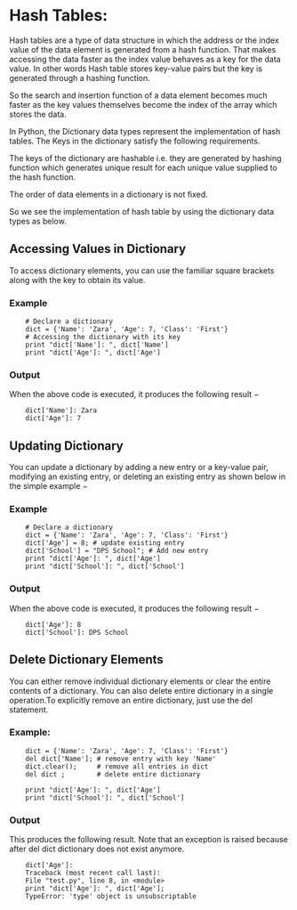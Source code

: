 # Hash Tables:

Hash tables are a type of data structure in which the address or the index value of the data element is generated from a
hash function. That makes accessing the data faster as the index value behaves as a key for the data value. In other
words Hash table stores key-value pairs but the key is generated through a hashing function.

So the search and insertion function of a data element becomes much faster as the key values themselves become the index
of the array which stores the data.

In Python, the Dictionary data types represent the implementation of hash tables. The Keys in the dictionary satisfy the
following requirements.

The keys of the dictionary are hashable i.e. they are generated by hashing function which generates unique result for
each unique value supplied to the hash function.

The order of data elements in a dictionary is not fixed.

So we see the implementation of hash table by using the dictionary data types as below.

## Accessing Values in Dictionary

To access dictionary elements, you can use the familiar square brackets along with the key to obtain its value.

### Example

        # Declare a dictionary
        dict = {'Name': 'Zara', 'Age': 7, 'Class': 'First'}
        # Accessing the dictionary with its key
        print "dict['Name']: ", dict['Name']
        print "dict['Age']: ", dict['Age']

### Output

When the above code is executed, it produces the following result −

        dict['Name']: Zara
        dict['Age']: 7

## Updating Dictionary

You can update a dictionary by adding a new entry or a key-value pair, modifying an existing entry, or deleting an
existing entry as shown below in the simple example −

### Example

        # Declare a dictionary
        dict = {'Name': 'Zara', 'Age': 7, 'Class': 'First'}
        dict['Age'] = 8; # update existing entry
        dict['School'] = "DPS School"; # Add new entry
        print "dict['Age']: ", dict['Age']
        print "dict['School']: ", dict['School']

### Output

When the above code is executed, it produces the following result −

        dict['Age']: 8
        dict['School']: DPS School

## Delete Dictionary Elements

You can either remove individual dictionary elements or clear the entire contents of a dictionary. You can also delete
entire dictionary in a single operation.To explicitly remove an entire dictionary, just use the del statement.

### Example:

        dict = {'Name': 'Zara', 'Age': 7, 'Class': 'First'}
        del dict['Name']; # remove entry with key 'Name'
        dict.clear();     # remove all entries in dict
        del dict ;        # delete entire dictionary
        
        print "dict['Age']: ", dict['Age']
        print "dict['School']: ", dict['School']

### Output

This produces the following result. Note that an exception is raised because after del dict dictionary does not exist
anymore.

        dict['Age']:
        Traceback (most recent call last):
        File "test.py", line 8, in <module>
        print "dict['Age']: ", dict['Age'];
        TypeError: 'type' object is unsubscriptable


